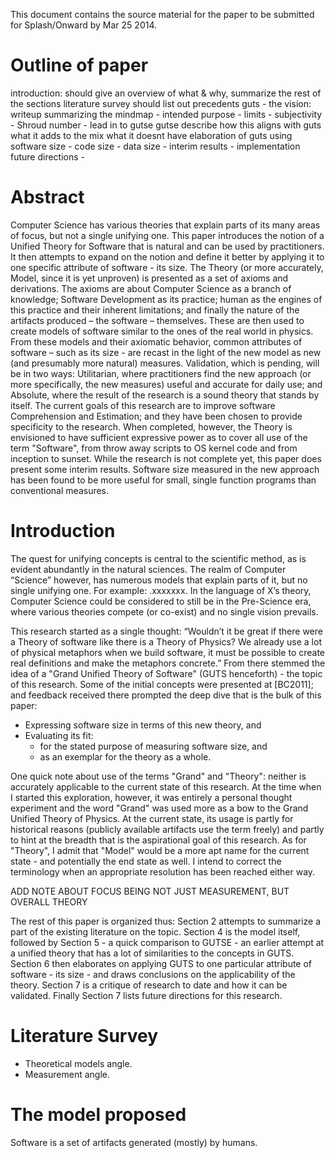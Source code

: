 This document contains the source material for the paper to be submitted for Splash/Onward by Mar 25 2014.

Outline of paper
================

introduction: 
	should give an overview of what & why, summarize the rest of the sections
literature survey
	should list out precedents
guts
	- the vision: writeup summarizing the mindmap
	- intended purpose
	- limits
		- subjectivity
		- Shroud number
	- lead in to gutse
gutse
	describe how this aligns with guts
	what it adds to the mix
	what it doesnt have
elaboration of guts using software size
	- code size
	- data size
	- interim results
	- implementation
future directions
	- 

Abstract
========
Computer Science has various theories that explain parts of its many areas of focus, but not a single unifying one. This paper introduces the notion of a Unified Theory for Software that is natural and can be used by practitioners. It then attempts to expand on the notion and define it better by applying it to one specific attribute of software - its size.
The Theory (or more accurately, Model, since it is yet unproven) is presented as a set of axioms and derivations. The axioms are about Computer Science as a branch of knowledge; Software Development as its practice; human as the engines of this practice and their inherent limitations; and finally the nature of the artifacts produced – the software – themselves. These are then used to create models of software similar to the ones of the real world in physics. From these models and their axiomatic behavior, common attributes of software – such as its size - are recast in the light of the new model as new (and presumably more natural) measures.
Validation, which is pending, will be in two ways: Utilitarian, where practitioners find the new approach (or more specifically, the new measures) useful and accurate for daily use; and Absolute, where the result of the research is a sound theory that stands by itself.
The current goals of this research are to improve software Comprehension and Estimation; and they have been chosen to provide specificity to the research. When completed, however, the Theory is envisioned to have sufficient expressive power as to cover all use of the term "Software", from throw away scripts to OS kernel code and from inception to sunset.
While the research is not complete yet, this paper does present some interim results. Software size measured in the new approach has been found to be more useful for small, single function programs than conventional measures.

Introduction
=============
The quest for unifying concepts is central to the scientific method, as is evident abundantly in the natural sciences. The realm of Computer “Science” however, has numerous models that explain parts of it, but no single unifying one. For example: .xxxxxxx. In the language of X’s theory, Computer Science could be considered to still be in the Pre-Science era, where various theories compete (or co-exist) and no single vision prevails.

This research started as a single thought: “Wouldn’t it be great if there were a Theory of software like there is a Theory of Physics? We already use a lot of physical metaphors when we build software, it must be possible to create real definitions and make the metaphors concrete.” From there stemmed the idea of a "Grand Unified Theory of Software" (GUTS henceforth) - the topic of this research. Some of the initial concepts were presented at [BC2011]; and feedback received there prompted the deep dive that is the bulk of this paper: 

* Expressing software size in terms of this new theory, and 
* Evaluating its fit:
	* for the stated purpose of measuring software size, and
	* as an exemplar for the theory as a whole.

One quick note about use of the terms "Grand" and "Theory": neither is accurately applicable to the current state of this research. At the time when I started this exploration, however,  it was entirely a personal thought experiment and the word "Grand" was used more as a bow to the Grand Unified Theory of Physics. At the current state, its usage is partly for historical reasons (publicly available artifacts use the term freely) and partly to hint at the breadth that is the aspirational goal of this research. As for "Theory", I admit that "Model" would be a more apt name for the current state - and potentially the end state as well. I intend to correct the terminology when an appropriate resolution has been reached either way.

ADD NOTE ABOUT FOCUS BEING NOT JUST MEASUREMENT, BUT OVERALL THEORY

The rest of this paper is organized thus: Section 2 attempts to summarize a part of the existing literature on the topic. Section 4 is the model itself, followed by Section 5 - a quick comparison to GUTSE - an earlier attempt at a unified theory that has a lot of similarities to the concepts in GUTS. Section 6 then elaborates on applying GUTS to one particular attribute of software - its size - and draws conclusions on the applicability of the theory.  Section 7 is a critique of research to date and how it can be validated. Finally Section 7 lists future directions for this research.

Literature Survey
====================

- Theoretical models angle.
- Measurement angle.

The model proposed
======================
Software is a set of artifacts generated (mostly) by humans. 
